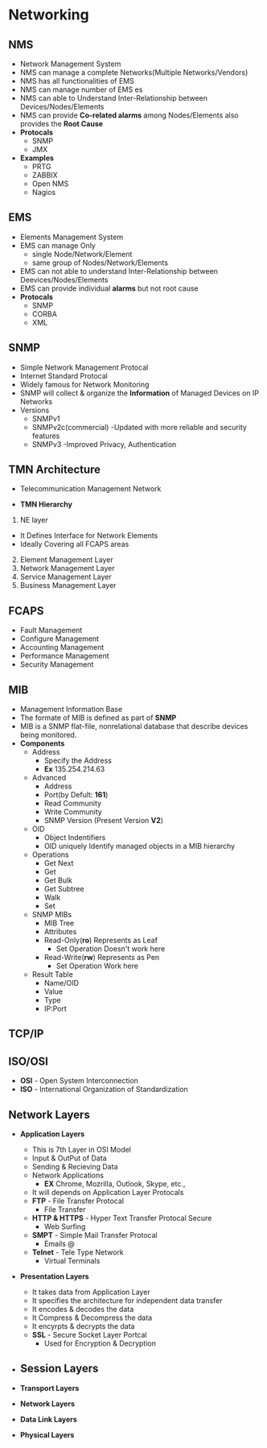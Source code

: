 # Networking

## NMS
- Network Management System
- NMS can manage a complete Networks(Multiple Networks/Vendors)
- NMS has all functionalities of EMS
- NMS can manage number of EMS es
- NMS can able to Understand Inter-Relationship between Devices/Nodes/Elements
- NMS can provide **Co-related alarms** among Nodes/Elements also provides the **Root Cause**
- **Protocals**
  - SNMP
  - JMX
- **Examples**
  - PRTG
  - ZABBIX
  - Open NMS
  - Nagios


## EMS
- Elements Management System
- EMS can manage Only 
  - single Node/Network/Element 
  - same group of Nodes/Network/Elements
- EMS can not able to understand Inter-Relationship between Deevices/Nodes/Elements
- EMS can provide individual **alarms** but not root cause
- **Protocals**
  - SNMP
  - CORBA
  - XML

## SNMP
- Simple Network Management Protocal
- Internet Standard Protocal
- Widely famous for Network Monitoring
- SNMP will collect & organize the **Information** of Managed Devices on IP Networks
- Versions
  - SNMPv1
  - SNMPv2c(commercial) -Updated with more reliable and security features
  - SNMPv3              -Improved Privacy, Authentication

## TMN Architecture
- Telecommunication Management Network

- **TMN Hierarchy**
1. NE layer
  - It Defines Interface for Network Elements
  - Ideally Covering all FCAPS areas
2. Element Management Layer
3. Network Management Layer
4. Service Management Layer
5. Business Management Layer


## FCAPS
- Fault Management
- Configure Management
- Accounting Management
- Performance Management
- Security Management


## MIB
- Management Information Base
- The formate of MIB is defined as part of **SNMP**
- MIB is a SNMP flat-file, nonrelational database that describe devices being monitored.
- **Components**
  - Address
    - Specify the Address
    - **Ex** 135.254.214.63
  - Advanced
    - Address
    - Port(by Defult: **161**)
    - Read Community
    - Write Community
    - SNMP Version (Present Version **V2**)
  - OID
    - Object Indentifiers
    - OID uniquely Identify managed objects in a MIB hierarchy
  - Operations
    - Get Next
    - Get
    - Get Bulk
    - Get Subtree
    - Walk
    - Set
  - SNMP MIBs
    - MIB Tree
    - Attributes
    - Read-Only(**ro**) Represents as Leaf
      - Set Operation Doesn't work here
    - Read-Write(**rw**) Represents as Pen
      - Set Operation Work here
  - Result Table
    - Name/OID
    - Value
    - Type
    - IP:Port


## TCP/IP


## ISO/OSI
- **OSI** - Open System Interconnection
- **ISO** - International Organization of Standardization


## Network Layers
- **Application Layers**
  - This is 7th Layer in OSI Model
  - Input & OutPut of Data
  - Sending & Recieving Data
  - Network Applications
    - **EX** Chrome, Mozrilla, Outlook, Skype, etc.,
  - It will depends on Application Layer Protocals
  - **FTP** - File Transfer Protocal
    - File Transfer
  - **HTTP & HTTPS** - Hyper Text Transfer Protocal Secure
    - Web Surfing
  - **SMPT** - Simple Mail Transfer Protocal
    - Emails @
  - **Telnet** - Tele Type Network
    - Virtual Terminals

- **Presentation Layers**
  - It takes data from Application Layer
  - It specifies the architecture for independent data transfer
  - It encodes & decodes the data
  - It Compress & Decompress the data
  - It encyrpts & decrypts the data
  - **SSL** - Secure Socket Layer Portcal
    - Used for Encryption & Decryption

- **Session Layers**
  - 

- **Transport Layers**

- **Network Layers**

- **Data Link Layers**

- **Physical Layers**
